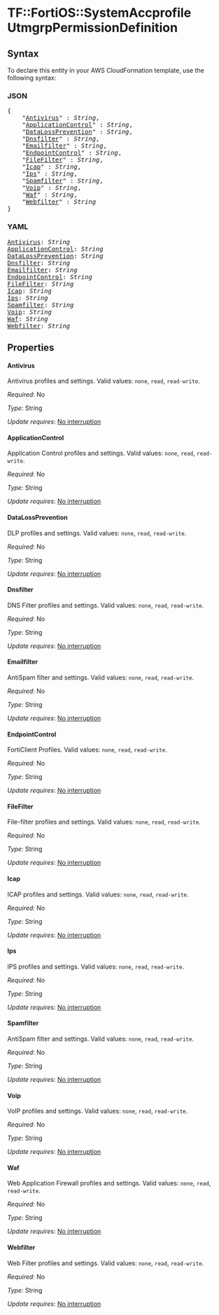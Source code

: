 # TF::FortiOS::SystemAccprofile UtmgrpPermissionDefinition

## Syntax

To declare this entity in your AWS CloudFormation template, use the following syntax:

### JSON

<pre>
{
    "<a href="#antivirus" title="Antivirus">Antivirus</a>" : <i>String</i>,
    "<a href="#applicationcontrol" title="ApplicationControl">ApplicationControl</a>" : <i>String</i>,
    "<a href="#datalossprevention" title="DataLossPrevention">DataLossPrevention</a>" : <i>String</i>,
    "<a href="#dnsfilter" title="Dnsfilter">Dnsfilter</a>" : <i>String</i>,
    "<a href="#emailfilter" title="Emailfilter">Emailfilter</a>" : <i>String</i>,
    "<a href="#endpointcontrol" title="EndpointControl">EndpointControl</a>" : <i>String</i>,
    "<a href="#filefilter" title="FileFilter">FileFilter</a>" : <i>String</i>,
    "<a href="#icap" title="Icap">Icap</a>" : <i>String</i>,
    "<a href="#ips" title="Ips">Ips</a>" : <i>String</i>,
    "<a href="#spamfilter" title="Spamfilter">Spamfilter</a>" : <i>String</i>,
    "<a href="#voip" title="Voip">Voip</a>" : <i>String</i>,
    "<a href="#waf" title="Waf">Waf</a>" : <i>String</i>,
    "<a href="#webfilter" title="Webfilter">Webfilter</a>" : <i>String</i>
}
</pre>

### YAML

<pre>
<a href="#antivirus" title="Antivirus">Antivirus</a>: <i>String</i>
<a href="#applicationcontrol" title="ApplicationControl">ApplicationControl</a>: <i>String</i>
<a href="#datalossprevention" title="DataLossPrevention">DataLossPrevention</a>: <i>String</i>
<a href="#dnsfilter" title="Dnsfilter">Dnsfilter</a>: <i>String</i>
<a href="#emailfilter" title="Emailfilter">Emailfilter</a>: <i>String</i>
<a href="#endpointcontrol" title="EndpointControl">EndpointControl</a>: <i>String</i>
<a href="#filefilter" title="FileFilter">FileFilter</a>: <i>String</i>
<a href="#icap" title="Icap">Icap</a>: <i>String</i>
<a href="#ips" title="Ips">Ips</a>: <i>String</i>
<a href="#spamfilter" title="Spamfilter">Spamfilter</a>: <i>String</i>
<a href="#voip" title="Voip">Voip</a>: <i>String</i>
<a href="#waf" title="Waf">Waf</a>: <i>String</i>
<a href="#webfilter" title="Webfilter">Webfilter</a>: <i>String</i>
</pre>

## Properties

#### Antivirus

Antivirus profiles and settings. Valid values: `none`, `read`, `read-write`.

_Required_: No

_Type_: String

_Update requires_: [No interruption](https://docs.aws.amazon.com/AWSCloudFormation/latest/UserGuide/using-cfn-updating-stacks-update-behaviors.html#update-no-interrupt)

#### ApplicationControl

Application Control profiles and settings. Valid values: `none`, `read`, `read-write`.

_Required_: No

_Type_: String

_Update requires_: [No interruption](https://docs.aws.amazon.com/AWSCloudFormation/latest/UserGuide/using-cfn-updating-stacks-update-behaviors.html#update-no-interrupt)

#### DataLossPrevention

DLP profiles and settings. Valid values: `none`, `read`, `read-write`.

_Required_: No

_Type_: String

_Update requires_: [No interruption](https://docs.aws.amazon.com/AWSCloudFormation/latest/UserGuide/using-cfn-updating-stacks-update-behaviors.html#update-no-interrupt)

#### Dnsfilter

DNS Filter profiles and settings. Valid values: `none`, `read`, `read-write`.

_Required_: No

_Type_: String

_Update requires_: [No interruption](https://docs.aws.amazon.com/AWSCloudFormation/latest/UserGuide/using-cfn-updating-stacks-update-behaviors.html#update-no-interrupt)

#### Emailfilter

AntiSpam filter and settings. Valid values: `none`, `read`, `read-write`.

_Required_: No

_Type_: String

_Update requires_: [No interruption](https://docs.aws.amazon.com/AWSCloudFormation/latest/UserGuide/using-cfn-updating-stacks-update-behaviors.html#update-no-interrupt)

#### EndpointControl

FortiClient Profiles. Valid values: `none`, `read`, `read-write`.

_Required_: No

_Type_: String

_Update requires_: [No interruption](https://docs.aws.amazon.com/AWSCloudFormation/latest/UserGuide/using-cfn-updating-stacks-update-behaviors.html#update-no-interrupt)

#### FileFilter

File-filter profiles and settings. Valid values: `none`, `read`, `read-write`.

_Required_: No

_Type_: String

_Update requires_: [No interruption](https://docs.aws.amazon.com/AWSCloudFormation/latest/UserGuide/using-cfn-updating-stacks-update-behaviors.html#update-no-interrupt)

#### Icap

ICAP profiles and settings. Valid values: `none`, `read`, `read-write`.

_Required_: No

_Type_: String

_Update requires_: [No interruption](https://docs.aws.amazon.com/AWSCloudFormation/latest/UserGuide/using-cfn-updating-stacks-update-behaviors.html#update-no-interrupt)

#### Ips

IPS profiles and settings. Valid values: `none`, `read`, `read-write`.

_Required_: No

_Type_: String

_Update requires_: [No interruption](https://docs.aws.amazon.com/AWSCloudFormation/latest/UserGuide/using-cfn-updating-stacks-update-behaviors.html#update-no-interrupt)

#### Spamfilter

AntiSpam filter and settings. Valid values: `none`, `read`, `read-write`.

_Required_: No

_Type_: String

_Update requires_: [No interruption](https://docs.aws.amazon.com/AWSCloudFormation/latest/UserGuide/using-cfn-updating-stacks-update-behaviors.html#update-no-interrupt)

#### Voip

VoIP profiles and settings. Valid values: `none`, `read`, `read-write`.

_Required_: No

_Type_: String

_Update requires_: [No interruption](https://docs.aws.amazon.com/AWSCloudFormation/latest/UserGuide/using-cfn-updating-stacks-update-behaviors.html#update-no-interrupt)

#### Waf

Web Application Firewall profiles and settings. Valid values: `none`, `read`, `read-write`.

_Required_: No

_Type_: String

_Update requires_: [No interruption](https://docs.aws.amazon.com/AWSCloudFormation/latest/UserGuide/using-cfn-updating-stacks-update-behaviors.html#update-no-interrupt)

#### Webfilter

Web Filter profiles and settings. Valid values: `none`, `read`, `read-write`.

_Required_: No

_Type_: String

_Update requires_: [No interruption](https://docs.aws.amazon.com/AWSCloudFormation/latest/UserGuide/using-cfn-updating-stacks-update-behaviors.html#update-no-interrupt)

